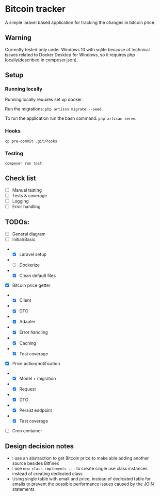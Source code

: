 # Bitcoin tracker

A simple laravel based application for tracking the changes in bitcoin price.

## Warning

Currently tested only under Windows 10 with sqlite because of technical issues related to Docker Desktop for Windows, so it requires php locally(described in composer.json).

## Setup

### Running locally

Running locally requires set up docker.

Run the migrations: `php artisan migrate --seed`.

To run the application run the bash command: `php artisan serve`.

### Hooks

`cp pre-commit .git/hooks`

### Testing

`composer run test`

## Check list
- [ ] Manual testing
- [ ] Tests & coverage
- [ ] Logging
- [ ] Error handling

## TODOs:
- [ ] General diagram
- [ ] Initial/Basic
- - [x] Laravel setup
- - [ ] Dockerize
- - [x] Clean default files
- [x] Bitcoin price getter
- - [x] Client
- - [x] DTO
- - [x] Adapter
- - [x] Error handling
- - [x] Caching
- - [x] Test coverage
- [x] Price action/notification
- - [x] Model + migration
- - [x] Request
- - [x] DTO
- - [x] Persist endpoint
- - [x] Test coverage
- [ ] Cron container

## Design decision notes

- I use an abstraction to get Bitcoin price to make able adding another source besides Bitfinex
- I use `new class implements ...` to create single use class instances instead of creating dedicated class
- Using single table with email and price, instead of dedicated table for emails to prevent the possible performance issues caused by the JOIN statements
